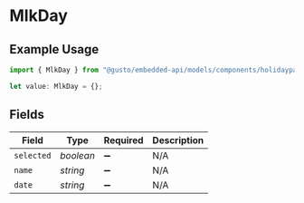 # MlkDay

## Example Usage

```typescript
import { MlkDay } from "@gusto/embedded-api/models/components/holidaypaypolicy.js";

let value: MlkDay = {};
```

## Fields

| Field              | Type               | Required           | Description        |
| ------------------ | ------------------ | ------------------ | ------------------ |
| `selected`         | *boolean*          | :heavy_minus_sign: | N/A                |
| `name`             | *string*           | :heavy_minus_sign: | N/A                |
| `date`             | *string*           | :heavy_minus_sign: | N/A                |